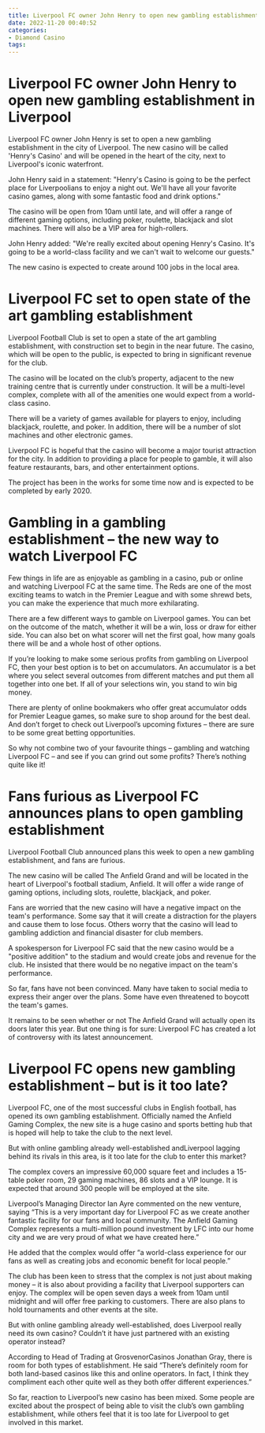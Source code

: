 ```yaml
---
title: Liverpool FC owner John Henry to open new gambling establishment in Liverpool
date: 2022-11-20 00:40:52
categories:
- Diamond Casino
tags:
---
```



#  Liverpool FC owner John Henry to open new gambling establishment in Liverpool

Liverpool FC owner John Henry is set to open a new gambling establishment in the city of Liverpool. The new casino will be called 'Henry's Casino' and will be opened in the heart of the city, next to Liverpool's iconic waterfront.

John Henry said in a statement: "Henry's Casino is going to be the perfect place for Liverpoolians to enjoy a night out. We'll have all your favorite casino games, along with some fantastic food and drink options."

The casino will be open from 10am until late, and will offer a range of different gaming options, including poker, roulette, blackjack and slot machines. There will also be a VIP area for high-rollers.

John Henry added: "We're really excited about opening Henry's Casino. It's going to be a world-class facility and we can't wait to welcome our guests."

The new casino is expected to create around 100 jobs in the local area.

#  Liverpool FC set to open state of the art gambling establishment

Liverpool Football Club is set to open a state of the art gambling establishment, with construction set to begin in the near future. The casino, which will be open to the public, is expected to bring in significant revenue for the club.

The casino will be located on the club’s property, adjacent to the new training centre that is currently under construction. It will be a multi-level complex, complete with all of the amenities one would expect from a world-class casino.

There will be a variety of games available for players to enjoy, including blackjack, roulette, and poker. In addition, there will be a number of slot machines and other electronic games.

Liverpool FC is hopeful that the casino will become a major tourist attraction for the city. In addition to providing a place for people to gamble, it will also feature restaurants, bars, and other entertainment options.

The project has been in the works for some time now and is expected to be completed by early 2020.

#  Gambling in a gambling establishment – the new way to watch Liverpool FC

Few things in life are as enjoyable as gambling in a casino, pub or online and watching Liverpool FC at the same time. The Reds are one of the most exciting teams to watch in the Premier League and with some shrewd bets, you can make the experience that much more exhilarating.

There are a few different ways to gamble on Liverpool games. You can bet on the outcome of the match, whether it will be a win, loss or draw for either side. You can also bet on what scorer will net the first goal, how many goals there will be and a whole host of other options.

If you’re looking to make some serious profits from gambling on Liverpool FC, then your best option is to bet on accumulators. An accumulator is a bet where you select several outcomes from different matches and put them all together into one bet. If all of your selections win, you stand to win big money.

There are plenty of online bookmakers who offer great accumulator odds for Premier League games, so make sure to shop around for the best deal. And don’t forget to check out Liverpool’s upcoming fixtures – there are sure to be some great betting opportunities.

So why not combine two of your favourite things – gambling and watching Liverpool FC – and see if you can grind out some profits? There’s nothing quite like it!

#  Fans furious as Liverpool FC announces plans to open gambling establishment

Liverpool Football Club announced plans this week to open a new gambling establishment, and fans are furious.

The new casino will be called The Anfield Grand and will be located in the heart of Liverpool's football stadium, Anfield. It will offer a wide range of gaming options, including slots, roulette, blackjack, and poker.

Fans are worried that the new casino will have a negative impact on the team's performance. Some say that it will create a distraction for the players and cause them to lose focus. Others worry that the casino will lead to gambling addiction and financial disaster for club members.

A spokesperson for Liverpool FC said that the new casino would be a "positive addition" to the stadium and would create jobs and revenue for the club. He insisted that there would be no negative impact on the team's performance.

So far, fans have not been convinced. Many have taken to social media to express their anger over the plans. Some have even threatened to boycott the team's games.

It remains to be seen whether or not The Anfield Grand will actually open its doors later this year. But one thing is for sure: Liverpool FC has created a lot of controversy with its latest announcement.

#  Liverpool FC opens new gambling establishment – but is it too late?

Liverpool FC, one of the most successful clubs in English football, has opened its own gambling establishment. Officially named the Anfield Gaming Complex, the new site is a huge casino and sports betting hub that is hoped will help to take the club to the next level.

But with online gambling already well-established andLiverpool lagging behind its rivals in this area, is it too late for the club to enter this market?

The complex covers an impressive 60,000 square feet and includes a 15-table poker room, 29 gaming machines, 86 slots and a VIP lounge. It is expected that around 300 people will be employed at the site.

Liverpool’s Managing Director Ian Ayre commented on the new venture, saying “This is a very important day for Liverpool FC as we create another fantastic facility for our fans and local community. The Anfield Gaming Complex represents a multi-million pound investment by LFC into our home city and we are very proud of what we have created here.”

He added that the complex would offer “a world-class experience for our fans as well as creating jobs and economic benefit for local people.”

The club has been keen to stress that the complex is not just about making money – it is also about providing a facility that Liverpool supporters can enjoy. The complex will be open seven days a week from 10am until midnight and will offer free parking to customers. There are also plans to hold tournaments and other events at the site.

But with online gambling already well-established, does Liverpool really need its own casino? Couldn’t it have just partnered with an existing operator instead?

According to Head of Trading at GrosvenorCasinos Jonathan Gray, there is room for both types of establishment. He said “There’s definitely room for both land-based casinos like this and online operators. In fact, I think they compliment each other quite well as they both offer different experiences.”

So far, reaction to Liverpool’s new casino has been mixed. Some people are excited about the prospect of being able to visit the club’s own gambling establishment, while others feel that it is too late for Liverpool to get involved in this market.